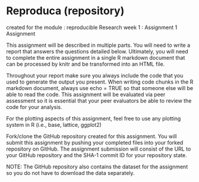 Reproduca (repository)
=====================
created for the module : reproducible Research
week 1 : Assignment 1
Assignment

This assignment will be described in multiple parts. 
You will need to write a report that answers the questions detailed below. 
Ultimately, you will need to complete the entire assignment in a single R markdown document that can be 
processed by knitr and be transformed into an HTML file.

Throughout your report make sure you always include the code that you used to generate the output you present. 
When writing code chunks in the R markdown document, always use echo = TRUE so that someone else will be able to read the code. 
This assignment will be evaluated via peer assessment so it is essential that your peer evaluators be able to
review the code for your analysis.

For the plotting aspects of this assignment, feel free to use any plotting system in R (i.e., base, lattice, ggplot2)

Fork/clone the GitHub repository created for this assignment. 
You will submit this assignment by pushing your completed files into your forked repository on GitHub. 
The assignment submission will consist of the URL to your GitHub repository and the SHA-1 commit ID for your repository state.

NOTE: The GitHub repository also contains the dataset for the assignment so you do not have to download the data separately.
